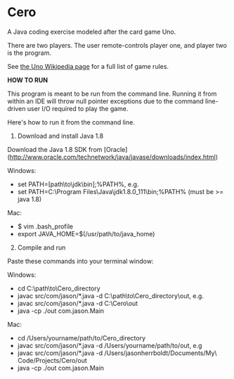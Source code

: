 # Cero

A Java coding exercise modeled after the card game Uno.

There are two players. The user remote-controls player one, and player two is the program. 

See [the Uno Wikipedia page](https://en.wikipedia.org/wiki/Uno_(card_game)) for a full list of game rules.

__HOW TO RUN__

This program is meant to be run from the command line. Running it from within an IDE will throw null pointer exceptions due to the command line-driven user I/O required to play the game. 

Here's how to run it from the command line.

1. Download and install Java 1.8

 Download the Java 1.8 SDK from [Oracle] (http://www.oracle.com/technetwork/java/javase/downloads/index.html)

 Windows:
  * set PATH=[path\to\jdk\bin];%PATH%, e.g.
  * set PATH=C:\Program Files\Java\jdk1.8.0_111\bin;%PATH% (must be >= java 1.8)

 Mac:
  * $ vim .bash_profile
  * export JAVA_HOME=$(/usr/path/to/java_home)

2. Compile and run

 Paste these commands into your terminal window:

 Windows:
  * cd C:\path\to\Cero_directory
  * javac src/com/jason/*.java -d C:\path\to\Cero_directory\out, e.g.
  * javac src/com/jason/*.java -d C:\Cero\out
  * java -cp ./out com.jason.Main

 Mac:
  * cd /Users/yourname/path/to/Cero_directory
  * javac src/com/jason/*.java -d /Users/yourname/path/to/out, e.g
  * javac src/com/jason/*.java -d /Users/jasonherrboldt/Documents/My\ Code/Projects/Cero/out
  * java -cp ./out com.jason.Main

